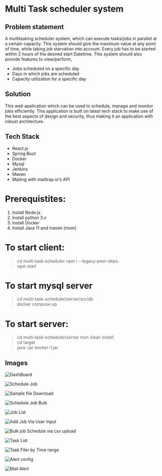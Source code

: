# Multi Task scheduler system

## Problem statement
A multitasking scheduler system, which can execute tasks/jobs in parallel at a certain capacity. This system should give the maximum value at any point of time, while taking job starvation into account. Every job has to be started within 2 hours of the desired start Datetime. This system should also provide features to view/perform,

* Jobs scheduled on a specific day 
* Days in which jobs are scheduled
* Capacity utilization for a specific day

## Solution
This web application which can be used to schedule, manage and monitor jobs efficiently. This application is built on latest tech stack to make use of the best aspects of design and security, thus making it an application with robust architecture.  

## Tech Stack
* React.js
* Spring Boot
* Docker
* Mysql
* Jenkins
* Maven
* Mailing with mailtrap.io's API

# Prerequistites:
1. Install Node.js
2. Install python 3.x
3. Install Docker 
4. Install Java 11 and maven (mvm)

# To start client:
> cd multi-task-scheduler 
> npm i --legacy-peer-deps \
> npm start


# To start mysql server 
> cd multi-task-scheduler/server/src/db \
> docker compose up

# To start server:
> cd multi-task-scheduler/server
> mvn clean install \
> cd target \
> java -jar worker-1.jar


## Images 

![DashBoard](https://user-images.githubusercontent.com/43792122/184533468-37229254-c924-46c8-bded-38fb380ed16c.png)

![Schedule Job](https://user-images.githubusercontent.com/43792122/184533387-ff1ee57d-bfe9-45dd-b38e-0225ca9e43bc.png)

![Sample file Download](https://user-images.githubusercontent.com/43792122/184533386-605f25c2-0cbd-4ad5-9ffd-d0420c7a1a80.png)

![Schedule Job Bulk](https://user-images.githubusercontent.com/43792122/184533379-85e4e85f-01c0-4a6b-91ff-d9cd00ba35c0.png)

![Job List](https://user-images.githubusercontent.com/43792122/184533385-8174ed56-a68d-4cda-913b-8d39e099d2a7.png)

![Add Job Via User Input](https://user-images.githubusercontent.com/43792122/184533389-e3d56239-f778-4757-9325-baad2cffdf52.png)

![Bulk job Schedule via csv upload](https://user-images.githubusercontent.com/43792122/184533390-c6a25c57-a48f-4493-84da-0ece7f4fdb10.png)

![Task List](https://user-images.githubusercontent.com/43792122/184533391-be498472-2afe-4601-8f26-4f0717ba577c.png)

![Task Filer by Time range](https://user-images.githubusercontent.com/43792122/184533392-5635bc05-4a96-4190-b762-ea50d406f184.png)

![Alert config](https://user-images.githubusercontent.com/43792122/184533382-b01110b0-72f8-403c-ac27-faa462c6f4d4.png)

![Mail Alert](https://user-images.githubusercontent.com/43792122/184533729-9b897b02-cbf3-45b3-aa22-09594a4e920b.png)

